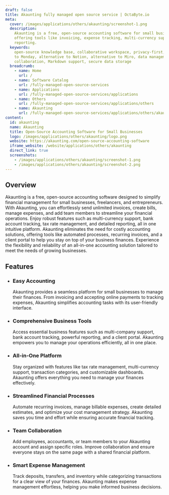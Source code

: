 ```yaml
---
draft: false
title: Akaunting fully managed open source service | OctaByte.io
meta:
  cover: /images/applications/others/akaunting/screenshot-1.png
  description:
    Akaunting is a free, open-source accounting software for small businesses,
    offering tools like invoicing, expense tracking, multi-currency support, and powerful
    reporting.
  keywords:
    open-source knowledge base, collaborative workspace, privacy-first, alternative
    to Monday, alternative to Notion, alternative to Miro, data management, real-time
    collaboration, Markdown support, secure data storage
  breadcrumb:
    - name: Home
      url: /
    - name: Software Catalog
      url: /fully-managed-open-source-services
    - name: Applications
      url: /fully-managed-open-source-services/applications
    - name: Others
      url: /fully-managed-open-source-services/applications/others
    - name: Akaunting
      url: /fully-managed-open-source-services/applications/others/akaunting
content:
  id: akaunting
  name: Akaunting
  title: Open-Source Accounting Software for Small Businesses
  logo: /images/applications/others/akaunting/logo.png
  website: https://akaunting.com/open-source-accounting-software
  iframe_website: /website/applications/others/akaunting
  direct_link: true
  screenshots:
    - /images/applications/others/akaunting/screenshot-1.png
    - /images/applications/others/akaunting/screenshot-2.png
---
```


## Overview

Akaunting is a free, open-source accounting software designed to simplify financial management for small businesses, freelancers, and entrepreneurs. With Akaunting, you can effortlessly send unlimited invoices, create bills, manage expenses, and add team members to streamline your financial operations. Enjoy robust features such as multi-currency support, bank account tracking, tax rate management, and detailed reporting, all in one intuitive platform. Akaunting eliminates the need for costly accounting solutions, offering tools like automated processes, recurring invoices, and a client portal to help you stay on top of your business finances. Experience the flexibility and reliability of an all-in-one accounting solution tailored to meet the needs of growing businesses.

## Features

- ### Easy Accounting

  Akaunting provides a seamless platform for small businesses to manage their finances. From invoicing and accepting online payments to tracking expenses, Akaunting simplifies accounting tasks with its user-friendly interface.

- ### Comprehensive Business Tools

  Access essential business features such as multi-company support, bank account tracking, powerful reporting, and a client portal. Akaunting empowers you to manage your operations efficiently, all in one place.

- ### All-in-One Platform

  Stay organized with features like tax rate management, multi-currency support, transaction categories, and customizable dashboards. Akaunting offers everything you need to manage your finances effectively.

- ### Streamlined Financial Processes

  Automate recurring invoices, manage billable expenses, create detailed estimates, and optimize your cost management strategy. Akaunting saves you time and effort while ensuring accurate financial tracking.

- ### Team Collaboration

  Add employees, accountants, or team members to your Akaunting account and assign specific roles. Improve collaboration and ensure everyone stays on the same page with a shared financial platform.

- ### Smart Expense Management

  Track deposits, transfers, and inventory while categorizing transactions for a clear view of your finances. Akaunting makes expense management effortless, helping you make informed business decisions.
